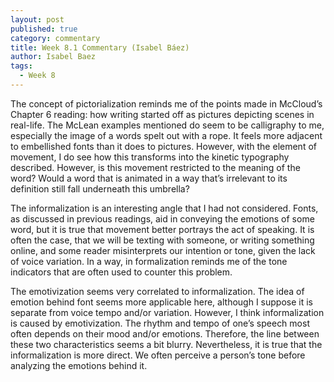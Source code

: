 ```yaml
---
layout: post
published: true
category: commentary
title: Week 8.1 Commentary (Isabel Báez)
author: Isabel Baez
tags:
  - Week 8
---
```


The concept of pictorialization reminds me of the points made in McCloud’s Chapter 6 reading: how writing started off as pictures depicting scenes in real-life. The McLean examples mentioned do seem to be calligraphy to me, especially the image of a words spelt out with a rope. It feels more adjacent to embellished fonts than it does to pictures. However, with the element of movement, I do see how this transforms into the kinetic typography described. However, is this movement restricted to the meaning of the word? Would a word that is animated in a way that’s irrelevant to its definition still fall underneath this umbrella?

The informalization is an interesting angle that I had not considered. Fonts, as discussed in previous readings, aid in conveying the emotions of some word, but it is true that movement better portrays the act of speaking. It is often the case, that we will be texting with someone, or writing something online, and some reader misinterprets our intention or tone, given the lack of voice variation. In a way, in formalization reminds me of the tone indicators that are often used to counter this problem. 

The emotivization seems very correlated to informalization. The idea of emotion behind font seems more applicable here, although I suppose it is separate from voice tempo and/or variation. However, I think informalization is caused by emotivization. The rhythm and tempo of one’s speech most often depends on their mood and/or emotions. Therefore, the line between these two characteristics seems a bit blurry. Nevertheless, it is true that the informalization is more direct. We often perceive a person’s tone before analyzing the emotions behind it. 




